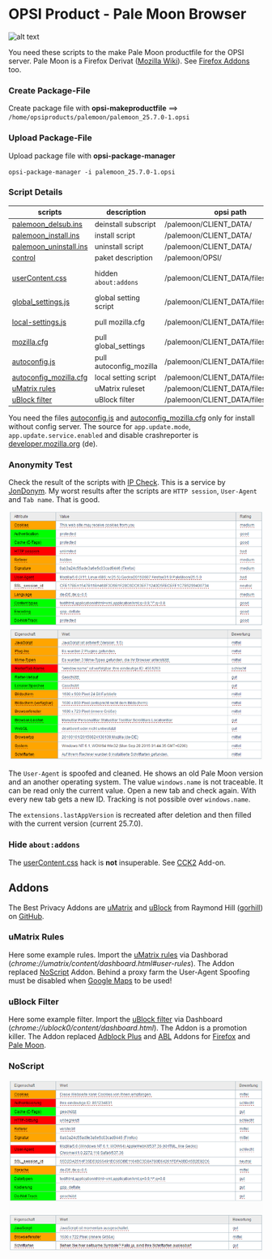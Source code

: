 # OPSI Product - Pale Moon Browser
![alt text](http://computerklar.de/wp-content/uploads/2014/07/pale-moon.jpg "Pale Moon Startpages")

You need these scripts to the make Pale Moon productfile for the OPSI server. Pale Moon is a Firefox Derivat ([Mozilla Wiki](https://wiki.mozilla.org/Main_Page)). See [Firefox Addons](https://github.com/hinzigers/opsi/blob/master/palemoon/README.md#addons) too.

### Create Package-File
Create package file with **opsi-makeproductfile** ==> `/home/opsiproducts/palemoon/palemoon_25.7.0-1.opsi`

### Upload Package-File
Upload package file with **opsi-package-manager**

`opsi-package-manager -i palemoon_25.7.0-1.opsi`

### Script Details
| scripts | description | opsi path | windows path |
| ------------- | ------------- | ------------- | ------------- |
| [palemoon_delsub.ins](https://github.com/hinzigers/opsi/blob/master/palemoon/CLIENT_DATA/palemoon_delsub.ins) | deinstall subscript | /palemoon/CLIENT_DATA/ | NULL |
| [palemoon_install.ins](https://github.com/hinzigers/opsi/blob/master/palemoon/CLIENT_DATA/palemoon_install.ins) | install script | /palemoon/CLIENT_DATA/ | NULL |
| [palemoon_uninstall.ins](https://github.com/hinzigers/opsi/blob/master/palemoon/CLIENT_DATA/palemoon_uninstall.ins) | uninstall script | /palemoon/CLIENT_DATA/ | NULL |
| [control](https://github.com/hinzigers/opsi/blob/master/palemoon/OPSI/control) | paket description | /palemoon/OPSI/ | NULL |
| [userContent.css](https://raw.githubusercontent.com/hinzigers/opsi/master/palemoon/CLIENT_DATA/files/chrome/userContent.css) | hidden `about:addons` | /palemoon/CLIENT_DATA/files/chrome/ | %AppData%\Roaming\Moonchild Productions\Pale Moon\Profiles\default\chrome\ |
| [global_settings.js](https://github.com/hinzigers/opsi/blob/master/palemoon/CLIENT_DATA/files/global_settings.js) | global setting script | /palemoon/CLIENT_DATA/files/ | https://server:port/path/ |
| [local-settings.js](https://github.com/hinzigers/opsi/blob/master/palemoon/CLIENT_DATA/files/local-settings.js) | pull mozilla.cfg | /palemoon/CLIENT_DATA/files/ | %ProgramFiles%\Pale Moon\defaults\pref\ |
| [mozilla.cfg](https://github.com/hinzigers/opsi/blob/master/palemoon/CLIENT_DATA/files/mozilla.cfg) | pull global_settings | /palemoon/CLIENT_DATA/files/ | %ProgramFiles%\Pale Moon\ |
| [autoconfig.js](https://github.com/hinzigers/opsi/blob/master/palemoon/CLIENT_DATA/files/autoconfig.js) | pull autoconfig_mozilla | /palemoon/CLIENT_DATA/files/ | %ProgramFiles%\Pale Moon\defaults\pref |
| [autoconfig_mozilla.cfg](https://github.com/hinzigers/opsi/blob/master/palemoon/CLIENT_DATA/files/autoconfig_mozilla.cfg) | local setting script | /palemoon/CLIENT_DATA/files/ | %ProgramFiles%\Pale Moon\ |
| [uMatrix rules](https://raw.githubusercontent.com/hinzigers/opsi/master/palemoon/CLIENT_DATA/files/umatrix-rules.txt) | uMatrix ruleset | /palemoon/CLIENT_DATA/files/ | NULL |
| [uBlock filter](https://raw.githubusercontent.com/hinzigers/opsi/master/palemoon/CLIENT_DATA/files/ublock-filter.txt) | uBlock filter | /palemoon/CLIENT_DATA/files/ | NULL |

You need the files [autoconfig.js](https://github.com/hinzigers/opsi/blob/master/palemoon/CLIENT_DATA/files/autoconfig.js) and [autoconfig_mozilla.cfg](https://github.com/hinzigers/opsi/blob/master/palemoon/CLIENT_DATA/files/autoconfig_mozilla.cfg) only for install without config server. The source for `app.update.mode`, `app.update.service.enabled` and disable crashreporter is [developer.mozilla.org](https://developer.mozilla.org/de/Firefox/Nutzung_in_Unternehmen) (de).

### Anonymity Test
Check the result of the scripts with [IP Check](http://ip-check.info/?lang=en). This is a service by  [JonDonym](https://anonymous-proxy-servers.net/en/why.html). My worst results after the scripts are `HTTP session`, `User-Agent` and `Tab name`. That is good.

![alt text](https://github.com/hinzigers/opsi/blob/master/images/ip-check1.PNG "IP Check without NoScript Addon 1")
![alt text](https://github.com/hinzigers/opsi/blob/master/images/ip-check2.PNG "IP Check without NoScript Addon 2")

The `User-Agent` is spoofed and cleaned. He shows an old Pale Moon version and an another operating system. The value `windows.name` is not traceable. It can be read only the current value. Open a new tab and check again. With every new tab gets a new ID. Tracking is not possible over `windows.name`.

The `extensions.lastAppVersion` is recreated after deletion and then filled with the current version (current 25.7.0).

### Hide `about:addons`
The [userContent.css](https://raw.githubusercontent.com/hinzigers/opsi/master/palemoon/CLIENT_DATA/files/chrome/userContent.css) hack is __not__ insuperable. See [CCK2](https://mike.kaply.com/cck2/) Add-on.

## Addons
The Best Privacy Addons are [uMatrix](https://github.com/gorhill/uMatrix) and [uBlock](https://github.com/gorhill/uBlock) from Raymond Hill ([gorhill](https://github.com/gorhill)) on [GitHub](https://github.com/).

### uMatrix Rules
Here some example rules. Import the [uMatrix rules](https://raw.githubusercontent.com/hinzigers/opsi/master/palemoon/CLIENT_DATA/files/umatrix-rules.txt) via Dashborad (*chrome://umatrix/content/dashboard.html#user-rules*). The Addon replaced [NoScript](https://addons.mozilla.org/de/firefox/addon/noscript/) Addon.
Behind a proxy farm the User-Agent Spoofing must be disabled when [Google Maps](https://www.google.de/maps/) to be used!

### uBlock Filter
Here some example filter. Import the [uBlock filter](https://raw.githubusercontent.com/hinzigers/opsi/master/palemoon/CLIENT_DATA/files/ublock-filter.txt) via Dashboard (*chrome://ublock0/content/dashboard.html*). The Addon is a promotion killer. The Addon replaced [Adblock Plus](https://addons.mozilla.org/de/firefox/addon/adblock-plus/?src=search) and [ABL](https://addons.palemoon.org/extensions/privacy-and-security/adblock-latitude/) Addons for [Firefox](https://www.mozilla.org/de/firefox/desktop/) and [Pale Moon](http://www.palemoon.org/).

### NoScript

![alt text](https://github.com/hinzigers/opsi/blob/master/images/ip-check3.PNG "IP Check with NoScript Addon")
